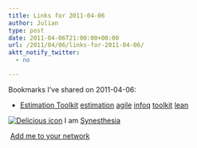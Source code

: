 ```yaml
---
title: Links for 2011-04-06
author: Julian
type: post
date: 2011-04-06T21:00:00+00:00
url: /2011/04/06/links-for-2011-04-06/
aktt_notify_twitter:
  - no

---
```

Bookmarks I&#8217;ve shared on 2011-04-06:

  * [Estimation Toolkit][1] 
    [estimation][2] [agile][3] [infoq][4] [toolkit][5] [lean][6] </li> </ul> 
    
    <p class="deliciouslink">
      <a href="https://del.icio.us/synesthesia" title="See all my bookmarks on del.icio.us"><img src="https://www.synesthesia.co.uk/images/deliciousicon.jpg" alt="Delicious icon" /></a>&nbsp;I am <a href="https://del.icio.us/synesthesia" title="See all my bookmarks on del.icio.us">Synesthesia</a>
    </p>
    
    <p class="deliciouslink">
      <a href="https://del.icio.us/network?add=synesthesia" title="Add me to your del.icio.us network"><img src="https://www.synesthesia.co.uk/images/add.gif" alt="" /></a>&nbsp;<a href="https://del.icio.us/network?add=synesthesia" title="Add me to your del.icio.us network">Add me to your network</a>
    </p>

 [1]: https://www.infoq.com/articles/estimation-toolkit
 [2]: https://www.delicious.com/synesthesia/estimation
 [3]: https://www.delicious.com/synesthesia/agile
 [4]: https://www.delicious.com/synesthesia/infoq
 [5]: https://www.delicious.com/synesthesia/toolkit
 [6]: https://www.delicious.com/synesthesia/lean